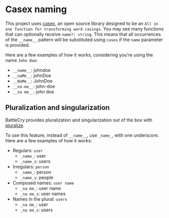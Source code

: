 # Casex naming

This project uses [casex](https://github.com/pedsmoreira/casex), an open source library designed to be an `All in one function for transforming word casings`. You may see many functions that can optionally receive `name?: string`. This means that all occurrences of the `__name__` pattern will be substituted using `casex` if the `name` parameter is provided.

Here are a few examples of how it works, considering you're using the name `John Doe`:

* `__name__`: johndoe
* `__naMe__`: johnDoe
* `__NaMe__`: JohnDoe
* `__na-me__`: john-doe
* `__na me__`: john doe

## Pluralization and singularization

BattleCry provides pluralization and singularization out of the box with [pluralize](https://github.com/blakeembrey/pluralize).

To use this feature, instead of `__name__`, use `_name_`, with one underscore. Here are a few examples of how it works:

* Regulars: `user`
  * `_name_`: user
  * `_name_s`: users
* Irregulars: `person`
  * `_name_`: person
  * `_name_s`: people
* Composed names: `user name`
  * `_na me_`: user name
  * `_na me_s`: user names
* Names in the plural: `users`
  * `_na me_`: user
  * `_na me_s`: users
